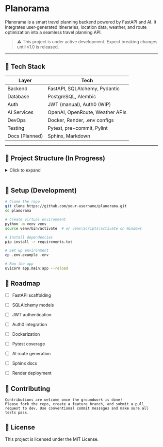 # Planorama

Planorama is a smart travel planning backend powered by FastAPI and AI. It integrates user-generated itineraries, location data, weather, and route optimization into a seamless travel planning API.

> ⚠️ This project is under active development. Expect breaking changes until v1.0 is released.

---

## 🚀 Tech Stack

| Layer         | Tech                            |
|---------------|----------------------------------|
| Backend       | FastAPI, SQLAlchemy, Pydantic    |
| Database      | PostgreSQL, Alembic              |
| Auth          | JWT (manual), Auth0 (WIP)        |
| AI Services   | OpenAI, OpenRoute, Weather APIs  |
| DevOps        | Docker, Render, .env configs     |
| Testing       | Pytest, pre-commit, Pylint       |
| Docs (Planned)| Sphinx, Markdown                 |

---

## 📁 Project Structure (In Progress)

<details> <summary>Click to expand</summary>
<br>
planorama/<br>
├── app/  <br>
│   ├── api/              # Route handlers (REST)<br>
│   ├── core/             # App-wide config, logging, auth<br>
│   ├── crud/             # DB access layer<br>
│   ├── db/               # DB session, base, handlers<br>
│   ├── models/           # SQLAlchemy models<br>
│   ├── pages/            # Route handlers (HTML)<br>
│   ├── schemas/          # Pydantic schemas<br>
│   ├── services/         # External APIs, AI integration<br>
│   ├── static/           # Assets<br>
│   ├── templates/        # Jinja2 templates (if needed)<br>
│   ├── utils/            # MCP client/server setup<br>
│   └── main.py           # Entrypoint (FastAPI app)<br>
├── docker/<br>
├── alembic/<br>
├── .env / .env.example<br>
├── requirements.txt<br>
├── README.md<br>
└── LICENSE<br>
</details>

<br>

## 🔧 Setup (Development)

```bash
# Clone the repo
git clone https://github.com/your-username/planorama.git
cd planorama

# Create virtual environment
python -m venv venv
source venv/bin/activate  # or venv\Scripts\activate on Windows

# Install dependencies
pip install -r requirements.txt

# Set up environment
cp .env.example .env

# Run the app
uvicorn app.main:app --reload
```

## 📌 Roadmap

* [ ] FastAPI scaffolding

* [ ] SQLAlchemy models

* [ ] JWT authentication

* [ ] Auth0 integration

* [ ] Dockerization

* [ ] Pytest coverage

* [ ] AI route generation

* [ ] Sphinx docs

* [ ] Render deployment

## 🤝 Contributing

    Contributions are welcome once the groundwork is done!
    Please fork the repo, create a feature branch, and submit a pull request to dev. Use conventional commit messages and make sure all tests pass.

## 🪪 License

This project is licensed under the MIT License.